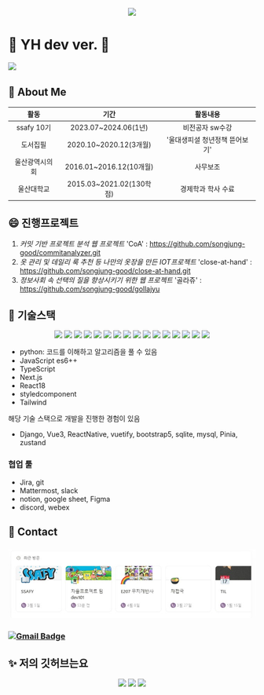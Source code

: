 <p align="center">
<img src="https://capsule-render.vercel.app/api?type=waving&color=gradient&customColorList=0,2,2,2,3&height=250&section=header&text=YH&animation=fadeIn&fontColor=3366FF&fontSize=90">
</p>


# 👋 YH dev ver.  👋
<p justify-content= 'space-between';>
<a href="https://hits.seeyoufarm.com"><img src="https://hits.seeyoufarm.com/api/count/incr/badge.svg?url=https%3A%2F%2Fgithub.com%2Fsongjung-good&count_bg=%23FF1BAC&title_bg=%23000000&icon=github.svg&icon_color=%23FFFFFF&title=hits&edge_flat=false"/></a>
</p>


## 🌱 About Me
|**활동**|**기간**|**활동내용**|
|:---:|:---:|:---:|
|ssafy 10기|2023.07~2024.06(1년)|비전공자 sw수강|
|도서집필|2020.10~2020.12(3개월)|'울대생피셜 청년정책 뜯어보기'|
|울산광역시의회|2016.01~2016.12(10개월)|사무보조|
|울산대학교|2015.03~2021.02(130학점)|경제학과 학사 수료|


<!-- |군복무|2021.10~2023.04(18개월)|육군복무| -->
<!-- |노무현장학재단|2020.01~2020.12(1년)|장학생| -->


## 😄 진행프로젝트
1. *커밋 기반 프로젝트 분석 웹 프로젝트* 'CoA' : https://github.com/songjung-good/commitanalyzer.git
2. *옷 관리 및 데일리 룩 추천 등 나만의 옷장을 만든 IOT프로젝트* 'close-at-hand' : https://github.com/songjung-good/close-at-hand.git
3. *정보사회 속 선택의 질을 향상시키기 위한 웹 프로젝트* '골라쥬' : https://github.com/songjung-good/gollajyu


## 👯 기술스택
<!-- <img src="https://img.shields.io/badge/기술이름-#제외색상번호?style=flat&logo=아이콘이름&logoColor=색상번호"> -->
<p align="center">
  <img src="https://img.shields.io/badge/Language-python-3670A0?style=flat&logo=python&logoColor=ffdd54">
  <img src="https://img.shields.io/badge/Language-JavaScript-F7DF1E?style=flat&logo=JavaScript&logoColor=000"> 
  <img src="https://img.shields.io/badge/Language-TypeScript-3178C6?style=flat&logo=TypeScript&logoColor=FFF"> 
  <img src="https://img.shields.io/badge/Framework-Django-092E20?style=flat&logo=django&logoColor=green">
  <img src="https://img.shields.io/badge/Framework-Vue.js-35495E?style=flat&logo=vuedotjs&logoColor=4FC08D">
  <img src="https://img.shields.io/badge/Framework-next.js-000000?style=flat&logo=nextdotjs&logoColor=white"> 
  <img src="https://img.shields.io/badge/Library-react-black?style=flat&logo=react&logoColor=white">
  <img src="https://img.shields.io/badge/Library-React_Native-05122A?style=flat&logo=react&logoColor=white">
  <img src="https://img.shields.io/badge/Framework-styled--components-DB7093?style=flat&logo=styled-components&logoColor=white">
  <img src="https://img.shields.io/badge/Framework-tailwindcss-0F172A?style=flat&logo=tailwindcss&logoColor=white">
  <img src="https://img.shields.io/badge/Framework-Vuetify-1867C0?style=plastic&logo=vuetify&logoColor=AEDDFF">
  <img src="https://img.shields.io/badge/Framework-Bootstrap-563D7C?style=flat&logo=bootstrap&logoColor=white">
  <img src="https://img.shields.io/badge/Framework-Pinia-4479A1?style=flat&logo=pinia&logoColor=white"> 
  <img src="https://img.shields.io/badge/Framework-zustand-4479A1?style=flat&logo=zustand&logoColor=white"> 
  <img src="https://img.shields.io/badge/Database-SQlite-003B57?style=flat&logo=SQLite&logoColor=white"> 
  <img src="https://img.shields.io/badge/Database-mysql-4479A1?style=flat&logo=mysql&logoColor=white"> 
</p>

- python: 코드를 이해하고 알고리즘을 풀 수 있음
- JavaScript es6++
- TypeScript
- Next.js
- React18
- styledcomponent
- Tailwind


해당 기술 스택으로 개발을 진행한 경험이 있음
- Django, Vue3, ReactNative, vuetify, bootstrap5, sqlite, mysql, Pinia, zustand


  
### 협업 툴
- Jira, git
- Mattermost, slack
- notion, google sheet, Figma
- discord, webex

<!-- ## ⚡ 자격증

+ SQLD(원함)
+ 정보처리기사(예정)
+ 
+ -->


## 💬 Contact

### [![Notion](./notionBG.jpg)](https://developer-yh.notion.site/4e2703e8c96341be80e5af925ca2a9fe?pvs=4)
### [![Gmail Badge](https://img.shields.io/badge/Gmail-d14836?style=flat-square&logo=Gmail&logoColor=white&link=mailto:yeonghwan829@gmail.com)](mailto:yeonghwan829@gmail.com)

<!-- ### [![Blog Badge](http://img.shields.io/badge/-Tech%20blog-black?style=flat-square&logo=tistory&link=https://front-developer.tistory.com/)](https://front-developer.tistory.com/)  -->



## ✨ 저의 깃허브는요

<p align="center">
  <img src="https://github-readme-stats.vercel.app/api?username=songjung-good&show_icons=true&theme=dark" width = "50%">
  <img src="https://github-readme-stats.vercel.app/api/top-langs/?username=songjung-good" width="24%">
  <img src="http://mazassumnida.wtf/api/v2/generate_badge?boj=ssafy1055218" width="24%">
</p>

